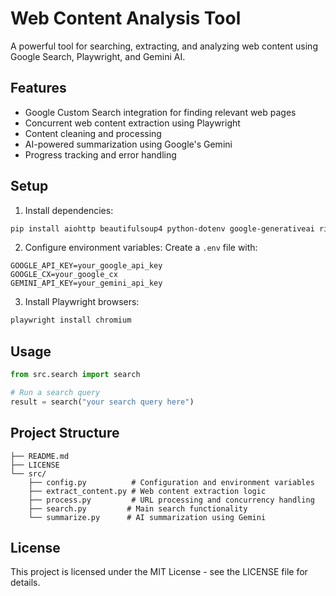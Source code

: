 # Web Content Analysis Tool

A powerful tool for searching, extracting, and analyzing web content using Google Search, Playwright, and Gemini AI.

## Features

- Google Custom Search integration for finding relevant web pages
- Concurrent web content extraction using Playwright
- Content cleaning and processing
- AI-powered summarization using Google's Gemini
- Progress tracking and error handling

## Setup

1. Install dependencies:
```bash
pip install aiohttp beautifulsoup4 python-dotenv google-generativeai rich html2text playwright tenacity
```

2. Configure environment variables:
Create a `.env` file with:
```
GOOGLE_API_KEY=your_google_api_key
GOOGLE_CX=your_google_cx
GEMINI_API_KEY=your_gemini_api_key
```

3. Install Playwright browsers:
```bash
playwright install chromium
```

## Usage

```python
from src.search import search

# Run a search query
result = search("your search query here")
```

## Project Structure

```
├── README.md
├── LICENSE
└── src/
    ├── config.py          # Configuration and environment variables
    ├── extract_content.py # Web content extraction logic
    ├── process.py         # URL processing and concurrency handling
    ├── search.py         # Main search functionality
    └── summarize.py      # AI summarization using Gemini
```

## License

This project is licensed under the MIT License - see the LICENSE file for details.
